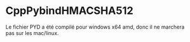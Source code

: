 # CppPybindHMACSHA512

Le fichier PYD a été compilé pour windows x64 amd, donc il ne marchera pas sur les mac/linux.
